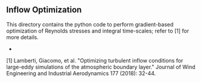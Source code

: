 ## Inflow Optimization 
This directory contains the python code to perform gradient-based optimization of Reynolds stresses and integral time-scales; refer to [1] for more details.

  - 


[1] Lamberti, Giacomo, et al. "Optimizing turbulent inflow conditions for large-eddy simulations of the atmospheric boundary layer." Journal of Wind Engineering and Industrial Aerodynamics 177 (2018): 32-44.
